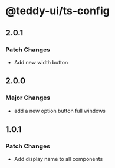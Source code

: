 # @teddy-ui/ts-config

## 2.0.1

### Patch Changes

- Add new width button

## 2.0.0

### Major Changes

- add a new option button full windows

## 1.0.1

### Patch Changes

- Add display name to all components
